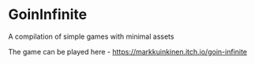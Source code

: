 # GoinInfinite
A compilation of simple games with minimal assets 

The game can be played here - https://markkuinkinen.itch.io/goin-infinite
